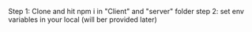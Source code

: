Step 1: Clone and hit npm i in "Client" and "server" folder
step 2: set env variables in your local
(will ber provided later)
